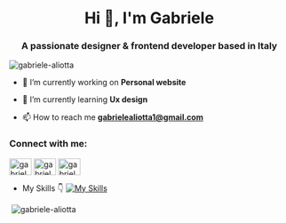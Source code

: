 <h1 align="center">Hi 👋, I'm Gabriele</h1>
<h3 align="center">A passionate designer & frontend developer based in Italy</h3>

<p align="left"> <img src="https://komarev.com/ghpvc/?username=gabriele-aliotta&label=Profile%20views&color=0e75b6&style=flat" alt="gabriele-aliotta" /> </p>

- 🔭 I’m currently working on **Personal website**

- 🌱 I’m currently learning **Ux design**

- 📫 How to reach me **gabrielealiotta1@gmail.com**

<h3 align="left">Connect with me:</h3>
<p align="left">
<a href="https://linkedin.com/in/gabriele-aliotta-1b6392181/" target="blank"><img align="center" src="https://raw.githubusercontent.com/rahuldkjain/github-profile-readme-generator/master/src/images/icons/Social/linked-in-alt.svg" alt="gabriele-aliotta-1b6392181/" height="30" width="40" /></a>
<a href="https://instagram.com/gabriele_aliotta" target="blank"><img align="center" src="https://raw.githubusercontent.com/rahuldkjain/github-profile-readme-generator/master/src/images/icons/Social/instagram.svg" alt="gabriele_aliotta" height="30" width="40" /></a>
<a href="https://www.behance.net/gabriele_aliotta" target="blank"><img align="center" src="https://raw.githubusercontent.com/rahuldkjain/github-profile-readme-generator/master/src/images/icons/Social/behance.svg" alt="gabriele_aliotta" height="30" width="40" /></a>
</p>

- My Skills 👇
  [![My Skills](https://skillicons.dev/icons?i=html,css,js,vscode,ai,ps)](https://skillicons.dev)

<p>&nbsp;<img align="center" src="https://github-readme-stats.vercel.app/api?username=gabriele-aliotta&show_icons=true&locale=en" alt="gabriele-aliotta" /></p>
